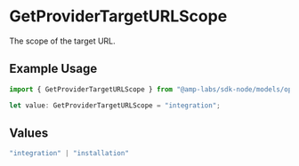 # GetProviderTargetURLScope

The scope of the target URL.

## Example Usage

```typescript
import { GetProviderTargetURLScope } from "@amp-labs/sdk-node/models/operations";

let value: GetProviderTargetURLScope = "integration";
```

## Values

```typescript
"integration" | "installation"
```